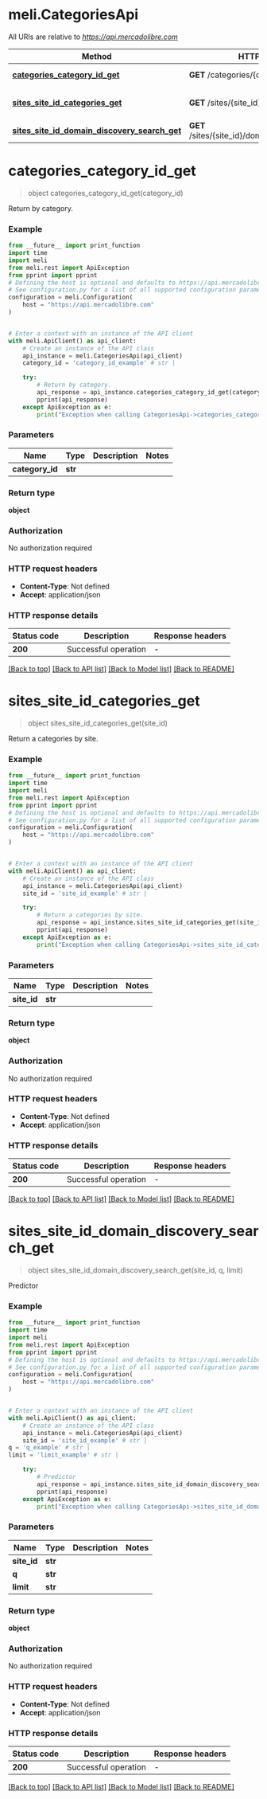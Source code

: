 # meli.CategoriesApi

All URIs are relative to *https://api.mercadolibre.com*

Method | HTTP request | Description
------------- | ------------- | -------------
[**categories_category_id_get**](CategoriesApi.md#categories_category_id_get) | **GET** /categories/{category_id} | Return by category.
[**sites_site_id_categories_get**](CategoriesApi.md#sites_site_id_categories_get) | **GET** /sites/{site_id}/categories | Return a categories by site.
[**sites_site_id_domain_discovery_search_get**](CategoriesApi.md#sites_site_id_domain_discovery_search_get) | **GET** /sites/{site_id}/domain_discovery/search | Predictor


# **categories_category_id_get**
> object categories_category_id_get(category_id)

Return by category.

### Example

```python
from __future__ import print_function
import time
import meli
from meli.rest import ApiException
from pprint import pprint
# Defining the host is optional and defaults to https://api.mercadolibre.com
# See configuration.py for a list of all supported configuration parameters.
configuration = meli.Configuration(
    host = "https://api.mercadolibre.com"
)


# Enter a context with an instance of the API client
with meli.ApiClient() as api_client:
    # Create an instance of the API class
    api_instance = meli.CategoriesApi(api_client)
    category_id = 'category_id_example' # str | 

    try:
        # Return by category.
        api_response = api_instance.categories_category_id_get(category_id)
        pprint(api_response)
    except ApiException as e:
        print("Exception when calling CategoriesApi->categories_category_id_get: %s\n" % e)
```

### Parameters

Name | Type | Description  | Notes
------------- | ------------- | ------------- | -------------
 **category_id** | **str**|  | 

### Return type

**object**

### Authorization

No authorization required

### HTTP request headers

 - **Content-Type**: Not defined
 - **Accept**: application/json

### HTTP response details
| Status code | Description | Response headers |
|-------------|-------------|------------------|
**200** | Successful operation |  -  |

[[Back to top]](#) [[Back to API list]](../README.md#documentation-for-api-endpoints) [[Back to Model list]](../README.md#documentation-for-models) [[Back to README]](../README.md)

# **sites_site_id_categories_get**
> object sites_site_id_categories_get(site_id)

Return a categories by site.

### Example

```python
from __future__ import print_function
import time
import meli
from meli.rest import ApiException
from pprint import pprint
# Defining the host is optional and defaults to https://api.mercadolibre.com
# See configuration.py for a list of all supported configuration parameters.
configuration = meli.Configuration(
    host = "https://api.mercadolibre.com"
)


# Enter a context with an instance of the API client
with meli.ApiClient() as api_client:
    # Create an instance of the API class
    api_instance = meli.CategoriesApi(api_client)
    site_id = 'site_id_example' # str | 

    try:
        # Return a categories by site.
        api_response = api_instance.sites_site_id_categories_get(site_id)
        pprint(api_response)
    except ApiException as e:
        print("Exception when calling CategoriesApi->sites_site_id_categories_get: %s\n" % e)
```

### Parameters

Name | Type | Description  | Notes
------------- | ------------- | ------------- | -------------
 **site_id** | **str**|  | 

### Return type

**object**

### Authorization

No authorization required

### HTTP request headers

 - **Content-Type**: Not defined
 - **Accept**: application/json

### HTTP response details
| Status code | Description | Response headers |
|-------------|-------------|------------------|
**200** | Successful operation |  -  |

[[Back to top]](#) [[Back to API list]](../README.md#documentation-for-api-endpoints) [[Back to Model list]](../README.md#documentation-for-models) [[Back to README]](../README.md)

# **sites_site_id_domain_discovery_search_get**
> object sites_site_id_domain_discovery_search_get(site_id, q, limit)

Predictor

### Example

```python
from __future__ import print_function
import time
import meli
from meli.rest import ApiException
from pprint import pprint
# Defining the host is optional and defaults to https://api.mercadolibre.com
# See configuration.py for a list of all supported configuration parameters.
configuration = meli.Configuration(
    host = "https://api.mercadolibre.com"
)


# Enter a context with an instance of the API client
with meli.ApiClient() as api_client:
    # Create an instance of the API class
    api_instance = meli.CategoriesApi(api_client)
    site_id = 'site_id_example' # str | 
q = 'q_example' # str | 
limit = 'limit_example' # str | 

    try:
        # Predictor
        api_response = api_instance.sites_site_id_domain_discovery_search_get(site_id, q, limit)
        pprint(api_response)
    except ApiException as e:
        print("Exception when calling CategoriesApi->sites_site_id_domain_discovery_search_get: %s\n" % e)
```

### Parameters

Name | Type | Description  | Notes
------------- | ------------- | ------------- | -------------
 **site_id** | **str**|  | 
 **q** | **str**|  | 
 **limit** | **str**|  | 

### Return type

**object**

### Authorization

No authorization required

### HTTP request headers

 - **Content-Type**: Not defined
 - **Accept**: application/json

### HTTP response details
| Status code | Description | Response headers |
|-------------|-------------|------------------|
**200** | Successful operation |  -  |

[[Back to top]](#) [[Back to API list]](../README.md#documentation-for-api-endpoints) [[Back to Model list]](../README.md#documentation-for-models) [[Back to README]](../README.md)

